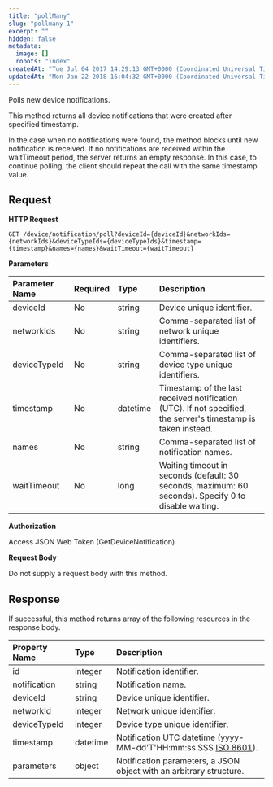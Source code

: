 ```yaml
---
title: "pollMany"
slug: "pollmany-1"
excerpt: ""
hidden: false
metadata: 
  image: []
  robots: "index"
createdAt: "Tue Jul 04 2017 14:29:13 GMT+0000 (Coordinated Universal Time)"
updatedAt: "Mon Jan 22 2018 16:04:32 GMT+0000 (Coordinated Universal Time)"
---
```

Polls new device notifications.

This method returns all device notifications that were created after specified timestamp.

In the case when no notifications were found, the method blocks until new notification is received. If no notifications are received within the waitTimeout period, the server returns an empty response. In this case, to continue polling, the client should repeat the call with the same timestamp value.

## Request

**HTTP Request**

```text
GET /device/notification/poll?deviceId={deviceId}&networkIds={networkIds}&deviceTypeIds={deviceTypeIds}&timestamp={timestamp}&names={names}&waitTimeout={waitTimeout}
```

**Parameters**

| Parameter Name | Required | Type     | Description                                                                                                   |
| :------------- | :------- | :------- | :------------------------------------------------------------------------------------------------------------ |
| deviceId       | No       | string   | Device unique identifier.                                                                                     |
| networkIds     | No       | string   | Comma-separated list of network unique identifiers.                                                           |
| deviceTypeId   | No       | string   | Comma-separated list of device type unique identifiers.                                                       |
| timestamp      | No       | datetime | Timestamp of the last received notification (UTC). If not specified, the server's timestamp is taken instead. |
| names          | No       | string   | Comma-separated list of notification names.                                                                   |
| waitTimeout    | No       | long     | Waiting timeout in seconds (default: 30 seconds, maximum: 60 seconds). Specify 0 to disable waiting.          |

**Authorization**

Access JSON Web Token (GetDeviceNotification)

**Request Body**

Do not supply a request body with this method.

## Response

If successful, this method returns array of the following resources in the response body.

| Property Name | Type     | Description                                                                                               |
| :------------ | :------- | :-------------------------------------------------------------------------------------------------------- |
| id            | integer  | Notification identifier.                                                                                  |
| notification  | string   | Notification name.                                                                                        |
| deviceId      | string   | Device unique identifier.                                                                                 |
| networkId     | integer  | Network unique identifier.                                                                                |
| deviceTypeId  | integer  | Device type unique identifier.                                                                            |
| timestamp     | datetime | Notification UTC datetime (yyyy-MM-dd'T'HH:mm:ss.SSS [ISO 8601](https://en.wikipedia.org/wiki/ISO_8601)). |
| parameters    | object   | Notification parameters, a JSON object with an arbitrary structure.                                       |
